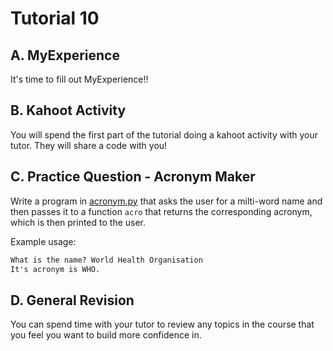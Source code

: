 # Tutorial 10

## A. MyExperience

It's time to fill out MyExperience!!

## B. Kahoot Activity

You will spend the first part of the tutorial doing a kahoot activity with your tutor. They will share a code with you!

## C. Practice Question - Acronym Maker

Write a program in [acronym.py](acronym.py) that asks the user for a milti-word name and then passes it to a function `acro` that returns the corresponding acronym, which is then printed to the user.

Example usage:
```txt
What is the name? World Health Organisation
It's acronym is WHO.
```

## D. General Revision

You can spend time with your tutor to review any topics in the course that you feel you want to build more confidence in.